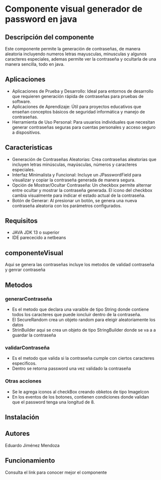 # Componente visual generador de password en java


## Descripción del componente
Este componente permite la generación de contraseñas, de manera aleatoria incluyendo numeros letras mayusculas, minusculas y algunos caracteres especiales, ademas permite ver la contraseña y ocultarla de una manera sencilla, todo en java.


## Aplicaciones
* Aplicaciones de Prueba y Desarrollo: Ideal para entornos de desarrollo que requieren generación rápida de contraseñas para pruebas de software.
* Aplicaciones de Aprendizaje: Útil para proyectos educativos que enseñan conceptos básicos de seguridad informática y manejo de contraseñas.
* Herramienta de Uso Personal: Para usuarios individuales que necesitan generar contraseñas seguras para cuentas personales y acceso seguro a dispositivos.

## Caracteristicas
* Generación de Contraseñas Aleatorias: Crea contraseñas aleatorias que incluyen letras minúsculas, mayúsculas, números y caracteres especiales.
* Interfaz Minimalista y Funcional: Incluye un JPasswordField para visualizar y copiar la contraseña generada de manera segura.
* Opción de Mostrar/Ocultar Contraseña: Un checkbox permite alternar entre ocultar y mostrar la contraseña generada. El icono del checkbox cambia visualmente para indicar el estado actual de la contraseña.
* Botón de Generar: Al presionar un botón, se genera una nueva contraseña aleatoria con los parámetros configurados.

## Requisitos
* JAVA JDK 13 o superior
* IDE parececido a netbeans
  
## componenteVisual
Aqui se genera las contraseñas incluye los metodos de validad contraseña y genrar contraseña

## Metodos
### generarContraseña
* Es el metodo que declara una varaible de tipo String donde contiene todos los caracteres que puede ioncluir dentro de la contraseña.
* El SecureRandom crea un objeto random para eleigir aleatoriamente los datos
*  StrinBuilder aqui se crea un objeto de tipo StringBuilder donde se va a a guardar la contraseña

### validarContraseña
* Es el metodo que valida si la contraseña cumple con ciertos caracteres especificos.
* Dentro se retorna password una vez validado la contraseña

### Otras acciones
* Se le agrega iconos al checkBox creando obketos de tipo ImageIcon 
* En los eventos de los botones, contienen condiciones donde validan que el password tenga una longitud de 8.


## Instalación


## Autores
Eduardo Jiménez Mendoza

## Funcionamiento 
Consulta el link para conocer mejor el componente 
